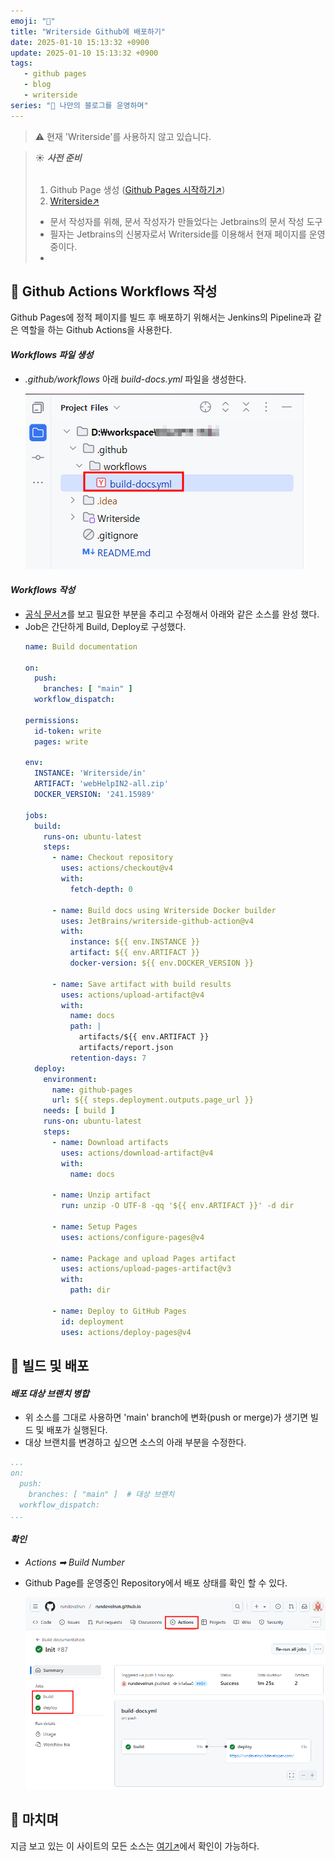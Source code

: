 ```yaml
---
emoji: "🛫"
title: "Writerside Github에 배포하기"
date: 2025-01-10 15:13:32 +0900
update: 2025-01-10 15:13:32 +0900
tags:
   - github pages
   - blog
   - writerside
series: "📝 나만의 블로그를 운영하며"
---
```


> ⚠️ 현재 'Writerside'를 사용하지 않고 있습니다.

> ☀️ ***사전 준비***
> <br/><br/>
> 1. Github Page 생성 ([Github Pages 시작하기↗](https://6developer.com/github-pages-start.html))
> 2. [Writerside↗](https://www.jetbrains.com/ko-kr/writerside/)
>  - 문서 작성자를 위해, 문서 작성자가 만들었다는 Jetbrains의 문서 작성 도구
>  - 필자는 Jetbrains의 신봉자로서 Writerside를 이용해서 현재 페이지를 운영중이다.
>  - 

## 📝 Github Actions Workflows 작성
Github Pages에 정적 페이지를 빌드 후 배포하기 위해서는 Jenkins의 Pipeline과 같은 역할을 하는 Github Actions을 사용한다.

#### ***Workflows 파일 생성***
- _.github/workflows_ 아래 _build-docs.yml_ 파일을 생성한다.

   ![](images/20241205_163053.png)

#### ***Workflows 작성***
- [공식 문서↗](https://www.jetbrains.com/help/writerside/deploy-docs-to-github-pages.html#build)를 보고 필요한 부분을 추리고 수정해서 아래와 같은 소스를 완성 했다.
- Job은 간단하게 Build, Deploy로 구성했다.
    ```yaml
    name: Build documentation
    
    on:
      push:
        branches: [ "main" ]
      workflow_dispatch:
    
    permissions:
      id-token: write
      pages: write
    
    env:
      INSTANCE: 'Writerside/in'
      ARTIFACT: 'webHelpIN2-all.zip'
      DOCKER_VERSION: '241.15989'
    
    jobs:
      build:
        runs-on: ubuntu-latest
        steps:
          - name: Checkout repository
            uses: actions/checkout@v4
            with:
              fetch-depth: 0
    
          - name: Build docs using Writerside Docker builder
            uses: JetBrains/writerside-github-action@v4
            with:
              instance: ${{ env.INSTANCE }}
              artifact: ${{ env.ARTIFACT }}
              docker-version: ${{ env.DOCKER_VERSION }}
    
          - name: Save artifact with build results
            uses: actions/upload-artifact@v4
            with:
              name: docs
              path: |
                artifacts/${{ env.ARTIFACT }}
                artifacts/report.json
              retention-days: 7
      deploy:
        environment:
          name: github-pages
          url: ${{ steps.deployment.outputs.page_url }}
        needs: [ build ]
        runs-on: ubuntu-latest
        steps:
          - name: Download artifacts
            uses: actions/download-artifact@v4
            with:
              name: docs
    
          - name: Unzip artifact
            run: unzip -O UTF-8 -qq '${{ env.ARTIFACT }}' -d dir
    
          - name: Setup Pages
            uses: actions/configure-pages@v4
    
          - name: Package and upload Pages artifact
            uses: actions/upload-pages-artifact@v3
            with:
              path: dir
    
          - name: Deploy to GitHub Pages
            id: deployment
            uses: actions/deploy-pages@v4
    ```

## 🚀 빌드 및 배포

#### ***배포 대상 브랜치 병합***
- 위 소스를 그대로 사용하면 'main' branch에 변화(push or merge)가 생기면 빌드 및 배포가 실행된다.
- 대상 브랜치를 변경하고 싶으면 소스의 아래 부분을 수정한다.
```yaml
...
on:
  push:
    branches: [ "main" ]  # 대상 브랜치 
  workflow_dispatch:
...
```

#### ***확인***
- *Actions ➡ Build Number*
- Github Page를 운영중인 Repository에서 배포 상태를 확인 할 수 있다.

   ![](images/20241205_165648.png)

## 👋 마치며
지금 보고 있는 이 사이트의 모든 소스는 [여기↗](https://github.com/rundevelrun/rundevelrun.github.io)에서 확인이 가능하다.

